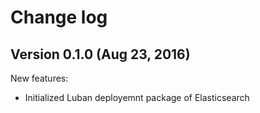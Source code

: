 # Change log

## Version 0.1.0 (Aug 23, 2016)

New features:
  * Initialized Luban deployemnt package of Elasticsearch
